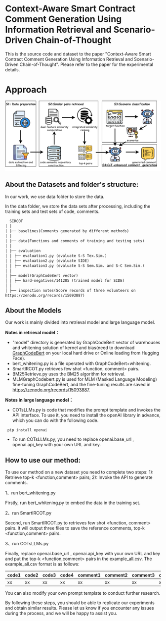 # Context-Aware Smart Contract Comment Generation Using Information Retrieval and Scenario-Driven Chain-of-Thought

This is the source code and dataset to the paper "Context-Aware Smart Contract Comment Generation Using Information Retrieval and Scenario-Driven Chain-of-Thought". Please refer to the paper for the experimental details.

# Approach

![绘图1](https://github.com/shawnwbts/SIRCOT-main/blob/master/SIRCOT.png)

 ## About the Datasets and folder's structure:
In our work, we use data folder to store the data.

In the data folder, we store the data sets after processing, including the training sets and test sets of code, comments.

```
  SIRCOT
│ │
│ ├── baselines(Comments generated by different methods)
│ │ 
│ ├── data(Functions and comments of training and testing sets)
│ │ 
│ ├── evaluation
│ │ ├── evaluation1.py (evaluate S-S Tex.Sim.)	
│ │ ├── evaluation2.py (evaluate SIDE)
│ │ ├── evaluation3.py (evaluate S-S Sem.Sim. and S-C Sem.Sim.)
│ │
│ ├── model(GraphCodeBert vector)
│ │ ├── hard-negatives/141205 (trained model for SIDE)
│ │
│ ├── inspection notes(Score records of three volunteers on https://zenodo.org/records/15093887)  
```

## About the Models

Our work is mainly divided into retrieval model and large language model.

**Notes in retrieval model：**

- "model" directory is generated by GraphCodeBert vector of warehouses and whitening solution of kernel and bias(need to download [GraphCodeBert](https://huggingface.co/microsoft/graphcodebert-base)  on your local hard drive or Online loading from Hugging Face). 
- bert_whitening.py is a file operated with GraphCodeBert+whitening.
- SmartIRCOT.py retrieves few shot <function, comment> pairs.
- BM25Retrieve.py uses the BM25 algorithm for retrieval.
- MLMGraphCodebert.py is used for MLM (Masked Language Modeling) fine-tuning GraphCodeBert, and the fine-tuning results are saved in https://zenodo.org/records/15093887.



**Notes in large language model：**

- COTsLLMs.py is code that modifies the prompt template and invokes the API interface. To use it, you need to install the openAI library in advance, which you can do with the following code.

```
 pip install openai
```

- To run COTsLLMs.py, you need to replace openai.base_url , openai.api_key with your own URL and key.

## How to use our method:

To use our method on a new dataset you need to complete two steps: 1): Retrieve top-k  <function,comment> pairs; 2): Invoke the API to generate comments.

1、run bert_whitening.py

Firstly, run bert_whitening.py to embed the data in the training set.

2、run SmartIRCOT.py 

Second, run SmartIRCOT.py to retrieves few shot <function, comment> pairs. It will output three files to save the reference comments, top-k  <function,comment> pairs.

3、run COTsLLMs.py

Finally, replace openai.base_url , openai.api_key with your own URL and key and put the top-k  <function,comment> pairs in the example_all.csv. The example_all.csv format is as follows:

| code1 | code2 | code3 | code4 | comment1 | comment2 | comment3 | comment4 |
| ----- | ----- | ----- | ----- | -------- | -------- | -------- | -------- |
| xx    | xx    | xx    | xx    | xx       | xx       | xx       | xx       |

You can also modify your own prompt template to conduct further research.

By following these steps, you should be able to replicate our experiments and obtain similar results. Please let us know if you encounter any issues during the process, and we will be happy to assist you.
